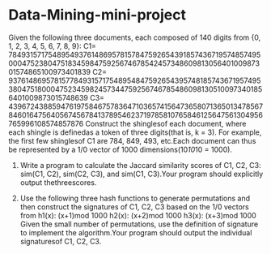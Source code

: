 # Data-Mining-mini-project

Given the following three documents, each composed of 140 digits from {0, 1, 2, 3, 4, 5, 6, 7, 8, 9}:
C1= 78493157175489549376148695781578475926543918574367195748574950004752380475183459847592567467854245734860981305640100987301574865100973401839
C2= 93761486957815778493157175489548475926543957481857436719574953804751800047523459824573447592567467854860981305100973401856401009873015748639
C3= 43967243885947619758467578364710365741564736580713650134785678460164756405674567841378954623719785810765846125647561304956765996108574857876
Construct the shinglesof each document, where each shingle is definedas a token of three digits(that is, k = 3). For example, the first few shinglesof C1 are 784, 849, 493, etc.Each document can thus be represented by a 1/0 vector of 1000 dimensions(10*10*10 = 1000).

1) Write a program to calculate the Jaccard similarity scores of C1, C2, C3: sim(C1, C2), sim(C2, C3), and sim(C1, C3).Your program should explicitly output thethreescores.

2) Use the following three hash functions to generate permutations and then construct the signatures of C1, C2, C3 based on the 1/0 vectors from 
h1(x): (x+1)mod 1000 
h2(x): (x+2)mod 1000
h3(x): (x+3)mod 1000 
Given the small number of permutations, use the definition of signature to implement the algorithm.Your program should output the individual signaturesof C1, C2, C3. 
